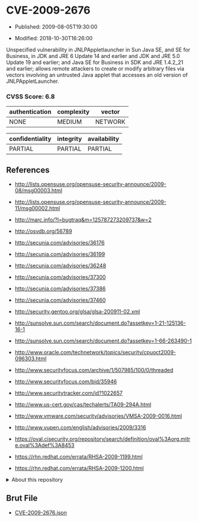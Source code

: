 # CVE-2009-2676

- Published: 2009-08-05T19:30:00

- Modified: 2018-10-30T16:26:00

Unspecified vulnerability in JNLPAppletlauncher in Sun Java SE, and SE for Business, in JDK and JRE 6 Update 14 and earlier and JDK and JRE 5.0 Update 19 and earlier; and Java SE for Business in SDK and JRE 1.4.2_21 and earlier; allows remote attackers to create or modify arbitrary files via vectors involving an untrusted Java applet that accesses an old version of JNLPAppletLauncher.

### CVSS Score: **6.8**

| authentication | complexity | vector |
| --- | --- | --- |
| NONE | MEDIUM | NETWORK |

| confidentiality | integrity | availability |
| --- | --- | --- |
| PARTIAL | PARTIAL | PARTIAL |

## References

* http://lists.opensuse.org/opensuse-security-announce/2009-08/msg00003.html

* http://lists.opensuse.org/opensuse-security-announce/2009-11/msg00002.html

* http://marc.info/?l=bugtraq&m=125787273209737&w=2

* http://osvdb.org/56789

* http://secunia.com/advisories/36176

* http://secunia.com/advisories/36199

* http://secunia.com/advisories/36248

* http://secunia.com/advisories/37300

* http://secunia.com/advisories/37386

* http://secunia.com/advisories/37460

* http://security.gentoo.org/glsa/glsa-200911-02.xml

* http://sunsolve.sun.com/search/document.do?assetkey=1-21-125136-16-1

* http://sunsolve.sun.com/search/document.do?assetkey=1-66-263490-1

* http://www.oracle.com/technetwork/topics/security/cpuoct2009-096303.html

* http://www.securityfocus.com/archive/1/507985/100/0/threaded

* http://www.securityfocus.com/bid/35946

* http://www.securitytracker.com/id?1022657

* http://www.us-cert.gov/cas/techalerts/TA09-294A.html

* http://www.vmware.com/security/advisories/VMSA-2009-0016.html

* http://www.vupen.com/english/advisories/2009/3316

* https://oval.cisecurity.org/repository/search/definition/oval%3Aorg.mitre.oval%3Adef%3A8453

* https://rhn.redhat.com/errata/RHSA-2009-1199.html

* https://rhn.redhat.com/errata/RHSA-2009-1200.html

<details>
<summary>About this repository</summary> 

  This repository is part of the project [Live Hack CVE](https://github.com/Live-Hack-CVE). Main website can be found [www.live-hack.org](https://www.live-hack.org) 
  
  Made by [Sn0wAlice](https://github.com/Sn0wAlice) for the people that care about security and need to have a feed of the latest CVEs. Hope you enjoy it, don't forget to star the repo and follow me on [Twitter](https://twitter.com/Sn0wAlice) and [Github](https://github.com/Sn0wAlice). And that is my [personnal website](https://www.alice-snow.me/)

  - [Home Page](https://github.com/Live-Hack-CVE)
  - [Framework](https://github.com/Live-Hack-CVE/cve-framework)
  - [CVE database](https://github.com/Live-Hack-CVE/full_database)
  - [Changelog](https://github.com/Live-Hack-CVE/Changelog)
</details>

## Brut File

* [CVE-2009-2676.json](https://raw.githubusercontent.com/Live-Hack-CVE/full_database/main/cves/2009/CVE-2009-2676.json)

